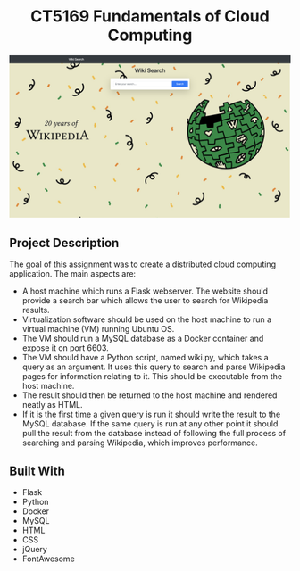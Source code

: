 <h1> <div align="center"> CT5169 Fundamentals of Cloud Computing  </div> </h1>

<div align="center"> <img src="static/home.png"> </div>

## Project Description
The goal of this assignment was to create a distributed cloud computing application. The main aspects are:
- A host machine which runs a Flask webserver. The website should provide a search bar which allows the user to search for Wikipedia results.
- Virtualization software should be used on the host machine to run a virtual machine (VM) running Ubuntu OS.
- The VM should run a MySQL database as a Docker container and expose it on port 6603.
- The VM should have a Python script, named wiki.py, which takes a query as an argument. It uses this query to search and parse Wikipedia pages for information relating to it. This should be executable from the host machine.
- The result should then be returned to the host machine and rendered neatly as HTML.
- If it is the first time a given query is run it should write the result to the MySQL database. If the same query is run at any other point it should pull the result from the database instead of following the full process of searching and parsing Wikipedia, which improves performance.




## Built With
- Flask
- Python
- Docker
- MySQL
- HTML
- CSS
- jQuery
- FontAwesome
